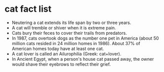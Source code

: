 # cat fact list

- Neutering a cat extends its life span by two or three years.
- A cat will tremble or shiver when it is extreme pain.
- Cats bury their feces to cover their trails from predators.
- In 1987, cats overtook dogs as the number one pet in America (about 50 million cats resided in 24 million homes in 1986). About 37% of American homes today have at least one cat.
- A cat lover is called an Ailurophilia (Greek: cat+lover).
- In Ancient Egypt, when a person's house cat passed away, the owner would shave their eyebrows to reflect their grief.
